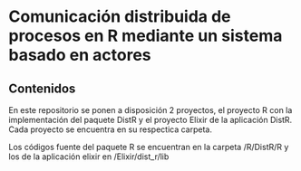 # Comunicación distribuida de procesos en R mediante un sistema basado en actores


## Contenidos
En este repositorio se ponen a disposición 2 proyectos, el proyecto R con la implementación del paquete DistR y el proyecto Elixir de la aplicación DistR. Cada proyecto se encuentra en su respectica carpeta.

Los códigos fuente del paquete R se encuentran en la carpeta /R/DistR/R y los de la aplicación elixir en /Elixir/dist_r/lib 


